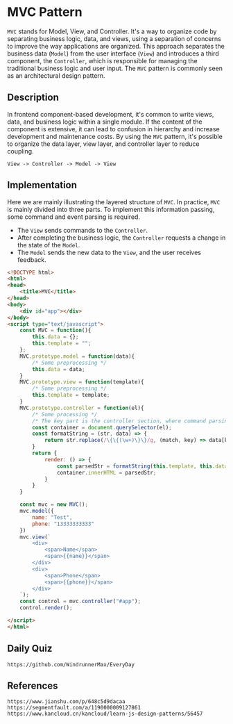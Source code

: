 # MVC Pattern
`MVC` stands for Model, View, and Controller. It's a way to organize code by separating business logic, data, and views, using a separation of concerns to improve the way applications are organized. This approach separates the business data (`Model`) from the user interface (`View`) and introduces a third component, the `Controller`, which is responsible for managing the traditional business logic and user input. The `MVC` pattern is commonly seen as an architectural design pattern.

## Description
In frontend component-based development, it's common to write views, data, and business logic within a single module. If the content of the component is extensive, it can lead to confusion in hierarchy and increase development and maintenance costs. By using the `MVC` pattern, it's possible to organize the data layer, view layer, and controller layer to reduce coupling.

```
View -> Controller -> Model -> View
```

## Implementation
Here we are mainly illustrating the layered structure of `MVC`. In practice, `MVC` is mainly divided into three parts. To implement this information passing, some command and event parsing is required.
* The `View` sends commands to the `Controller`.
* After completing the business logic, the `Controller` requests a change in the state of the `Model`.
* The `Model` sends the new data to the `View`, and the user receives feedback.

```html
<!DOCTYPE html>
<html>
<head>
    <title>MVC</title>
</head>
<body>
    <div id="app"></div>
</body>
<script type="text/javascript">
    const MVC = function(){
        this.data = {};
        this.template = "";
    };
    MVC.prototype.model = function(data){
        /* Some preprocessing */
        this.data = data;
    }
    MVC.prototype.view = function(template){
        /* Some preprocessing */
        this.template = template;
    }
    MVC.prototype.controller = function(el){
        /* Some processing */
        /* The key part is the controller section, where command parsing, logic, etc., need to be implemented */
        const container = document.querySelector(el);
        const formatString = (str, data) => {
            return str.replace(/\{\{(\w+)\}\}/g, (match, key) => data[key] === void 0 ? "" : data[key]);
        }
        return {
            render: () => {
                const parsedStr = formatString(this.template, this.data);
                container.innerHTML = parsedStr;
            }
        }
    }

    const mvc = new MVC();
    mvc.model({
        name: "Test",
        phone: "13333333333"
    })
    mvc.view(`
        <div>
            <span>Name</span>
            <span>{{name}}</span>
        </div>
        <div>
            <span>Phone</span>
            <span>{{phone}}</span>
        </div>
    `);
    const control = mvc.controller("#app");
    control.render();

</script>
</html>
```

## Daily Quiz

```
https://github.com/WindrunnerMax/EveryDay
```

## References

```
https://www.jianshu.com/p/648c5d9dacaa
https://segmentfault.com/a/1190000009127861
https://www.kancloud.cn/kancloud/learn-js-design-patterns/56457
```